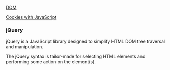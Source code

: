 [DOM](https://www.w3schools.com/js/js_htmldom_document.asp)

[Cookies with JavaScript](https://www.w3schools.com/js/js_cookies.asp)

### jQuery
jQuery is a JavaScript library designed to simplify HTML DOM tree traversal and manipulation.

The jQuery syntax is tailor-made for selecting HTML elements and performing some action on the element(s).